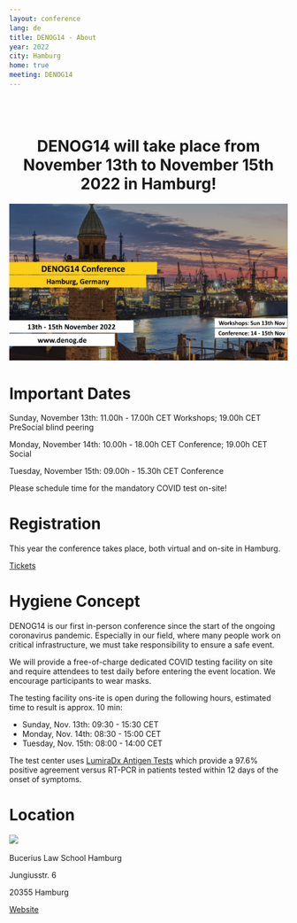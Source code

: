 ```yaml
---
layout: conference
lang: de
title: DENOG14 - About
year: 2022
city: Hamburg
home: true
meeting: DENOG14
---
```


<br><br>
<center>
    <h1>DENOG14 will take place from November 13th to November 15th 2022 in Hamburg!</h1>
</center>

![DENOG14 Banner](/images/meetings/denog14/denog14_banner.png)

# Important Dates

Sunday, November 13th: 11.00h - 17.00h CET Workshops; 19.00h CET PreSocial blind peering

Monday, November 14th: 10.00h - 18.00h CET Conference; 19.00h CET Social

Tuesday, November 15th: 09.00h - 15.30h CET Conference

Please schedule time for the mandatory COVID test on-site! 


# Registration

This year the conference takes place, both virtual and on-site in Hamburg.

<a href="/de/meetings/denog14/tickets.html" class="btn btn-custom-default">Tickets <i class="ion-arrow-right-c"></i></a>


# Hygiene Concept

DENOG14 is our first in-person conference since the start of the ongoing coronavirus pandemic. Especially in our field, where many people work on critical infrastructure, we must take responsibility to ensure a safe event.

We will provide a free-of-charge dedicated COVID testing facility on site and require attendees to test daily before entering the event location.
We encourage participants to wear masks.

The testing facility ons-ite is open during the following hours, estimated time to result is approx. 10 min:
* Sunday, Nov. 13th: 09:30 - 15:30 CET
* Monday, Nov. 14th: 08:30 - 15:00 CET
* Tuesday, Nov. 15th: 08:00 - 14:00 CET

The test center uses [LumiraDx Antigen Tests](https://www.lumiradx.com/uk-en/test-menu/antigen-test) which provide a 97.6% positive agreement versus RT-PCR in patients tested within 12 days of the onset of symptoms.
# Location

<img src="https://www.law-school.de/fileadmin/_processed_/b/f/csm_IMG_0507_042020MartinM_1e93ab1357.jpeg" style='width:350px;'>

Bucerius Law School Hamburg

Jungiusstr. 6

20355 Hamburg

<a href='http://www.bucerius-event.de/die-location/raeumlichkeiten/helmut-schmidt-auditorium/' class="btn btn-custom-default" target='_new'>Website</a>
<br>
